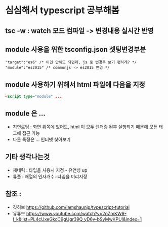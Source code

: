 # 심심해서 typescript 공부해봄

## tsc -w : watch 모드 컴파일 -> 변경내용 실시간 반영

## module 사용을 위한 tsconfig.json 셋팅변경부분
```
"target":"es6" /* 이건 안해도 되던데, js 로 변경후 보기 편하게? */
"module":"es2015" /* commonjs -> es2015 변경 */
```

## module 사용하기 위해서 html 파일에 다음을 지정
```html
<script type="module" ...
```
## module 은 ...
* 지연로딩 : 화면 위쪽에 있어도, html 이 모두 렌더링 된후 실행되기 때문에 모든 태그에 접근 가능
* 다른 특징은 ... 인터넷 찾아보기

## 기타 생각나는것 
* 제네릭 : 타입을 사용시 지정 - 유연성 up
* 튜플 : 배열의 인자개수+타입을 미리지정 

## 참조 : 
* 깃허브 <https://github.com/iamshaunjp/typescript-tutorial>
* 유튜브 <https://www.youtube.com/watch?v=2pZmKW9-I_k&list=PL4cUxeGkcC9gUgr39Q_yD6v-bSyMwKPUI&index=1>
